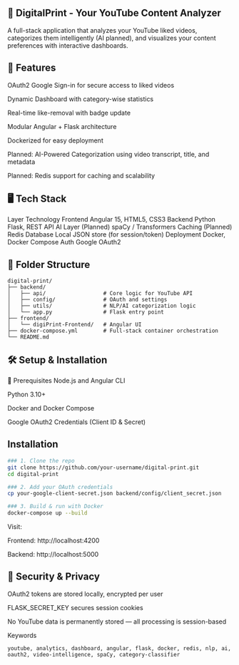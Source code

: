 ## 🎥 DigitalPrint - Your YouTube Content Analyzer
A full-stack application that analyzes your YouTube liked videos, categorizes them intelligently (AI planned), and visualizes your content preferences with interactive dashboards.

## 🚀 Features
OAuth2 Google Sign-in for secure access to liked videos

Dynamic Dashboard with category-wise statistics

Real-time like-removal with badge update

Modular Angular + Flask architecture

Dockerized for easy deployment


Planned: AI-Powered Categorization using video transcript, title, and metadata

Planned: Redis support for caching and scalability

## 🖥️ Tech Stack
Layer	Technology
Frontend	Angular 15, HTML5, CSS3
Backend	Python Flask, REST API
AI Layer	(Planned) spaCy / Transformers
Caching	(Planned) Redis
Database	Local JSON store (for session/token)
Deployment	Docker, Docker Compose
Auth	Google OAuth2

## 📁 Folder Structure
```
digital-print/
├── backend/
│   ├── api/                  # Core logic for YouTube API
│   ├── config/               # OAuth and settings
│   ├── utils/                # NLP/AI categorization logic
│   └── app.py                # Flask entry point
├── frontend/
│   └── digiPrint-Frontend/   # Angular UI
├── docker-compose.yml        # Full-stack container orchestration
└── README.md
```
## 🛠️ Setup & Installation
🔧 Prerequisites
Node.js and Angular CLI

Python 3.10+

Docker and Docker Compose

Google OAuth2 Credentials (Client ID & Secret)

## Installation
```bash
### 1. Clone the repo
git clone https://github.com/your-username/digital-print.git
cd digital-print

### 2. Add your OAuth credentials
cp your-google-client-secret.json backend/config/client_secret.json

### 3. Build & run with Docker
docker-compose up --build
```

Visit:

Frontend: http://localhost:4200

Backend: http://localhost:5000

## 🔐 Security & Privacy
 OAuth2 tokens are stored locally, encrypted per user

 FLASK_SECRET_KEY secures session cookies

 No YouTube data is permanently stored — all processing is session-based

Keywords
```
youtube, analytics, dashboard, angular, flask, docker, redis, nlp, ai, oauth2, video-intelligence, spaCy, category-classifier
```
